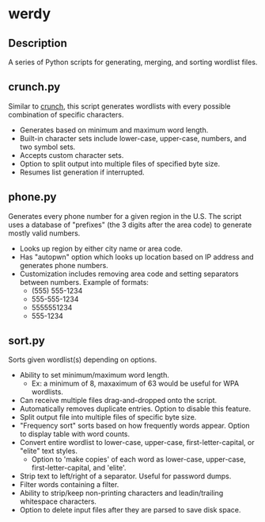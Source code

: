 # werdy

## Description

A series of Python scripts for generating, merging, and sorting wordlist files.

## crunch.py

Similar to [crunch](http://sourceforge.net/projects/crunch-wordlist/), this script generates wordlists with every possible combination of specific characters.

* Generates based on minimum and maximum word length.
* Built-in character sets include lower-case, upper-case, numbers, and two symbol sets.
* Accepts custom character sets.
* Option to split output into multiple files of specified byte size.
* Resumes list generation if interrupted.

## phone.py

Generates every phone number for a given region in the U.S.  The script uses a database of "prefixes" (the 3 digits after the area code) to generate mostly valid numbers.

* Looks up region by either city name or area code.
* Has "autopwn" option which looks up location based on IP address and generates phone numbers.
* Customization includes removing area code and setting separators between numbers. Example of formats:
  * (555) 555-1234
  * 555-555-1234
  * 5555551234
  * 555-1234

## sort.py

Sorts given wordlist(s) depending on options.

* Ability to set minimum/maximum word length.
  * Ex: a minimum of 8, maxaximum of 63 would be useful for WPA wordlists.
* Can receive multiple files drag-and-dropped onto the script.
* Automatically removes duplicate entries. Option to disable this feature.
* Split output file into multiple files of specific byte size.
* "Frequency sort" sorts based on how frequently words appear. Option to display table with word counts.
* Convert entire wordlist to lower-case, upper-case, first-letter-capital, or "elite" text styles.
  * Option to 'make copies' of each word as lower-case, upper-case, first-letter-capital, and 'elite'.
* Strip text to left/right of a separator. Useful for password dumps.
* Filter words containing a filter.
* Ability to strip/keep non-printing characters and leadin/trailing whitespace characters.
* Option to delete input files after they are parsed to save disk space.


